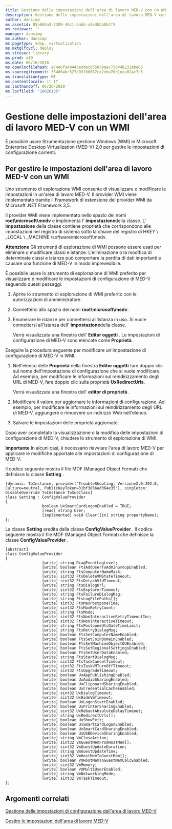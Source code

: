 ```yaml
---
title: Gestione delle impostazioni dell'area di lavoro MED-V con un WMI
description: Gestione delle impostazioni dell'area di lavoro MED-V con un WMI
author: dansimp
ms.assetid: 05a665a3-2309-46c1-babb-a3e3bbb0b1f9
ms.reviewer: ''
manager: dansimp
ms.author: dansimp
ms.pagetype: mdop, virtualization
ms.mktglfcycl: deploy
ms.sitesec: library
ms.prod: w10
ms.date: 06/16/2016
ms.openlocfilehash: e74e6fa4944ce0dacd5503baec73044b231abe83
ms.sourcegitcommit: 354664bc527d93f80687cd2eba70d1eea024c7c3
ms.translationtype: MT
ms.contentlocale: it-IT
ms.lasthandoff: 06/26/2020
ms.locfileid: "10826135"
---
```

# Gestione delle impostazioni dell'area di lavoro MED-V con un WMI


È possibile usare Strumentazione gestione Windows (WMI) in Microsoft Enterprise Desktop Virtualization (MED-V) 2,0 per gestire le impostazioni di configurazione correnti.

## Per gestire le impostazioni dell'area di lavoro MED-V con un WMI


Uno strumento di esplorazione WMI consente di visualizzare e modificare le impostazioni in un'area di lavoro MED-V. Il provider WMI viene implementato tramite il Framework di estensione del provider WMI da Microsoft .NET Framework 3,5.

Il provider WMI viene implementato nello spazio dei nomi **root\\microsoft\\medv** e implementa l' **impostazione**della classe. L' **impostazione** della classe contiene proprietà che corrispondono alle impostazioni nel registro di sistema sotto la chiave del registro di HKEY \ _LOCAL \ _MACHINE \\software\\microsoft\\medv.

**Attenzione**  Gli strumenti di esplorazione di WMI possono essere usati per eliminare o modificare classi e istanze. L'eliminazione o la modifica di determinate classi e istanze può comportare la perdita di dati importanti e causare una funzione di MED-V in modo imprevedibile.

 

È possibile usare lo strumento di esplorazione di WMI preferito per visualizzare e modificare le impostazioni di configurazione di MED-V seguendo questi passaggi.

1.  Aprire lo strumento di esplorazione di WMI preferito con le autorizzazioni di amministratore.

2.  Connettersi allo spazio dei nomi **root\\microsoft\\medv**.

3.  Enumerare le istanze per connettersi all'istanza in uso. Si vuole connettersi all'istanza dell' **impostazione**della classe.

    Verrà visualizzata una finestra dell' **Editor oggetti** . Le impostazioni di configurazione di MED-V sono elencate come **Proprietà**.

Eseguire la procedura seguente per modificare un'impostazione di configurazione di MED-V in WMI.

1.  Nell'elenco delle **Proprietà** nella finestra **Editor oggetti** fare doppio clic sul nome dell'impostazione di configurazione che si vuole modificare. Ad esempio, per modificare le informazioni sul reindirizzamento degli URL di MED-V, fare doppio clic sulla proprietà **UxRedirectUrls**.

    Verrà visualizzata una finestra dell' **editor di proprietà** .

2.  Modificare il valore per aggiornare le informazioni di configurazione. Ad esempio, per modificare le informazioni sul reindirizzamento degli URL di MED-V, aggiungere o rimuovere un indirizzo Web nell'elenco.

3.  Salvare le impostazioni delle proprietà aggiornate.

Dopo aver completato la visualizzazione o la modifica delle impostazioni di configurazione di MED-V, chiudere lo strumento di esplorazione di WMI.

**Importante**  In alcuni casi, è necessario riavviare l'area di lavoro MED-V per applicare le modifiche apportate alle impostazioni di configurazione di MED-V.

 

Il codice seguente mostra il file MOF (Managed Object Format) che definisce la classe **Setting** .

``` syntax
[dynamic: ToInstance, provider("TroubleShooting, Version=2.0.392.0, Culture=neutral, PublicKeyToken=31bf3856ad364e35"), singleton: DisableOverride ToInstance ToSubClass]
class Setting : ConfigValueProvider
{
                boolean UxSmartCardLogonEnabled = TRUE;
                [read] string User;
                [implemented] void Clear([in] string propertyName);
};
```

La classe **Setting** eredita dalla classe **ConfigValueProvider** . Il codice seguente mostra il file MOF (Managed Object Format) che definisce la classe **ConfigValueProvider** .

``` syntax
[abstract]
class ConfigValueProvider
{
                [write] string DiagEventLogLevel;
                [write] boolean FtsAddUserToAdminGroupEnabled;
                [write] string FtsComputerNameMask;
                [write] sint32 FtsDeleteVMStateTimeout;
                [write] sint32 FtsDetachVfdTimeout;
                [write] string FtsDialogUrl;
                [write] sint32 FtsExplorerTimeout;
                [write] string FtsFailureDialogMsg;
                [write] string FtsLogFilePaths[];
                [write] sint32 FtsMaxPostponeTime;
                [write] sint32 FtsMaxRetryCount;
                [write] string FtsMode;
                [write] sint32 FtsNonInteractiveRetryTimeoutInc;
                [write] sint32 FtsNonInteractiveTimeout;
                [write] string FtsPostponeUtcDateTimeLimit;
                [write] string FtsRetryDialogMsg;
                [write] boolean FtsSetComputerNameEnabled;
                [write] boolean FtsSetJoinDomainEnabled;
                [write] boolean FtsSetMachineObjectOUEnabled;
                [write] boolean FtsSetRegionalSettingsEnabled;
                [write] boolean FtsSetUserDataEnabled;
                [write] string FtsStartDialogMsg;
                [write] sint32 FtsTaskCancelTimeout;
                [write] sint32 FtsTaskVMTurnOffTimeout;
                [write] sint32 FtsUpgradeTimeout;
                [write] boolean UxAppPublishingEnabled;
                [write] boolean UxAudioSharingEnabled;
                [write] boolean UxClipboardSharingEnabled;
                [write] boolean UxCredentialCacheEnabled;
                [write] sint32 UxDialogTimeout;
                [write] sint32 UxHideVmTimeout;
                [write] boolean UxLogonStartEnabled;
                [write] boolean UxPrinterSharingEnabled;
                [write] sint32 UxRebootAbsoluteDelayTimeout;
                [write] string UxRedirectUrls[];
                [write] boolean UxShowExit;
                [write] boolean UxSmartCardLogonEnabled;
                [write] boolean UxSmartCardSharingEnabled;
                [write] boolean UxUSBDeviceSharingEnabled;
                [write] string VmCloseAction;
                [write] sint32 VmGuestMemFromHostMem[];
                [write] sint32 VmGuestUpdateDuration;
                [write] string VmGuestUpdateTime;
                [write] sint32 VmHostMemToGuestMem[];
                [write] boolean VmHostMemToGuestMemCalcEnabled;
                [write] sint32 VmMemory;
                [write] boolean VmMultiUserEnabled;
                [write] string VmNetworkingMode;
                [write] sint32 VmTaskTimeout;
};
```

## Argomenti correlati


[Gestione delle impostazioni di configurazione dell'area di lavoro MED-V](managing-med-v-workspace-configuration-settings.md)

[Gestire le impostazioni dell'area di lavoro MED-V](manage-med-v-workspace-settings.md)

 

 






